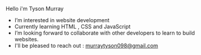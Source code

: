 Hello i'm Tyson Murray
-  I’m interested in website development
-  Currently learning HTML , CSS and JavaScript
-  I’m looking forward to collaborate with other developers to learn to build websites. 
-  I'll be pleased to reach out :  murraytyson098@gmail.com 

<!---
Murraytyson/Murraytyson is a ✨ special ✨ repository because its `README.md` (this file) appears on your GitHub profile.
You can click the Preview link to take a look at your changes.
--->
